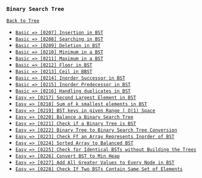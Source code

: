 ### `Binary Search Tree`

[`Back to Tree`](../16-tree.md)

* [`Basic => [0207] Insertion in BST`]()
* [`Basic => [0208] Searching in BST`]()
* [`Basic => [0209] Deletion in BST`]()
* [`Basic => [0210] Minimum in a BST`]()
* [`Basic => [0211] Maximum in a BST`]()
* [`Basic => [0212] Floor in BST`]()
* [`Basic => [0213] Ceil in BBST`]()
* [`Basic => [0214] Inorder Successor in BST`]()
* [`Basic => [0215] Inorder Predecessor in BST`]()
* [`Basic => [0216] Handling duplicates in BST`]()
* [`Easy => [0217] Second Largest Element in BST`]()
* [`Easy => [0218] Sum of k smallest elements in BST`]()
* [`Easy => [0219] BST keys in given Range | O(1) Space`]()
* [`Easy => [0220] Balance a Binary Search Tree`]()
* [`Easy => [0221] Check if a Binary Tree is BST`]()
* [`Easy => [0222] Binary Tree to Binary Search Tree Conversion`]()
* [`Easy => [0223] Check Ff an Array Represents Inorder of BST`]()
* [`Easy => [0224] Sorted Array to Balanced BST`]()
* [`Easy => [0225] Check for Identical BSTs without Building the Trees`]()
* [`Easy => [0226] Convert BST to Min Heap`]()
* [`Easy => [0227] Add All Greater Values to Every Node in BST`]()
* [`Easy => [0228] Check If Two BSTs Contain Same Set of Elements`]()
